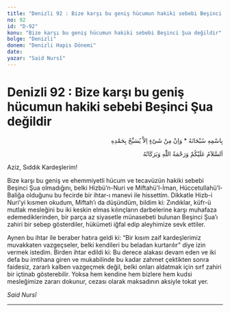 ```yaml
---
title: "Denizli 92 : Bize karşı bu geniş hücumun hakiki sebebi Beşinci Şua değildir"
no: 92
id: "D-92"
konu: "Bize karşı bu geniş hücumun hakiki sebebi Beşinci Şua değildir"
bolge: "Denizli"
donem: "Denizli Hapis Dönemi"
date: 
yazar: "Said Nursî"
---
```


# Denizli 92 : Bize karşı bu geniş hücumun hakiki sebebi Beşinci Şua değildir

<p class="arabic" dir="rtl" title="Meal: “Subhân Allah’ın adıyla” * “Hiçbir şey yoktur ki O'nu hamd ile tesbih etmesin” [İsrâ 17:44]">بِاسْمِهِ سُبْحَانَهُ * وَاِنْ مِنْ شَىْءٍ اِلاَّ يُسَبِّحُ بِحَمْدِهِ</p>

<p class="arabic" dir="rtl" title="Meal: “Allah’ın selâmı, rahmeti ve bereketleri, üzerinize olsun.”">اَلسَّلاَمُ عَلَيْكُمْ وَرَحْمَةُ اللّٰهِ وَبَرَكَاتُهُ</p>

Aziz, Sıddık Kardeşlerim!

Bize karşı bu geniş ve ehemmiyetli hücum ve tecavüzün hakiki sebebi Beşinci Şua olmadığını, belki Hizbü’n-Nuri ve Miftahü’l-İman, Hüccetullahü’l-Baliğa olduğunu bu fecirde bir ihtar-ı manevi ile hissettim. Dikkatle Hizb-i Nuri’yi kısmen okudum, Miftah’ı da düşündüm, bildim ki: Zındıklar, küfr-ü mutlak mesleğini bu iki keskin elmas kılınçların darbelerine karşı muhafaza edemediklerinden, bir parça az siyasetle münasebeti bulunan Beşinci Şua’ı zahiri bir sebep gösterdiler, hükümeti iğfal edip aleyhimize sevk ettiler.

Aynen bu ihtar ile beraber hatıra geldi ki: “Bir kısım zaif kardeşlerimiz muvakkaten vazgeçseler, belki kendileri bu beladan kurtarılır” diye izin vermek istedim. Birden ihtar edildi ki: Bu derece alakası devam eden ve iki defa bu imtihana giren ve mukabilinde bu kadar zahmet çektikten sonra faidesiz, zararlı kalben vazgeçmek değil, belki onları aldatmak için sırf zahiri bir içtinab gösterebilir. Yoksa hem kendine hem bizlere hem kudsi mesleğimize zararı dokunur, cezası olarak maksadının aksiyle tokat yer.

*Said Nursî*

***
